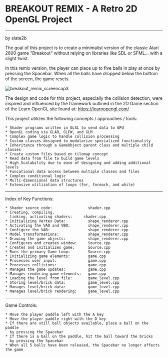 # BREAKOUT REMIX - A Retro 2D OpenGL Project
----------------
by slate2b

The goal of this project is to create a minimalist version of the classic 
Atari 2600 game "Breakout" without relying on libraries like SDL or SFML...
with a slight twist.  
 
In this remix version, the player can place up to five balls in play at once 
by pressing the Spacebar.  When all the balls have dropped below the bottom
of the screen, the game resets.  

![breakout_remix_screencap3](https://user-images.githubusercontent.com/88697660/190292336-27876d3d-a481-431f-a063-0e8b3003a0ff.PNG)
 
The design and code for this project, especially the collision detection,
were inspired and influenced by the framework outlined in the 2D Game section
of the Learn OpenGL site found at: https://learnopengl.com/

This project utilizes the following concepts / approaches / tools:
 
    * Shader programs written in GLSL to send data to GPU
    * OpenGL coding via GLAD, GLFW, and GLM
    * Complex game logic to handle collision processing
    * Custom classes designed to modularize specialized functionality
    * Inheritance through a GameObject parent class and multiple child classes
    * Create custom files based on tilemap concept
    * Read data from file to build game levels
    * High Scalability due to ease of designing and adding additional levels
    * Funcational data access between multiple classes and files
    * Complex conditional logic
    * Multi-dimensional data structures
    * Extensive utilization of loops (for, foreach, and while)

-------------------------------------------------------------

Index of Key Functions:

    * Shader source code:                shader.cpp 
    * Creating, compiling, 
      linking, activating shaders:     shader.cpp
    * Initializing Vertex Data:          shape_renderer.cpp
    * Activating the VAO and VBO:        shape_renderer.cpp
    * Configure the VAB:                 shape_renderer.cpp
    * Model transformations:             shape_renderer.cpp
    * Drawing the game objects:          shape_renderer.cpp
    * Configures and creates window:     Source.cpp
    * Creates and initializes game:      Source.cpp
    * Runs the primary Game Loop:        Source.cpp
    * Initializing game elements:        game.cpp
    * Processes user input:              game.cpp
    * Processes collisions:              game.cpp
    * Manages the game updates:          game.cpp
    * Manages rendering game elements:   game.cpp
    * Loading the level from file:       game_level.cpp
    * Storing level/brick data:          game_level.cpp
    * Manages level/brick data:          game_level.cpp
    * Manages level/brick rendering:     game_level.cpp

------------------------------------------------------
 
Game Controls:

    * Move the player paddle left with the A key
    * Move the player paddle right with the D key
    * If there are still ball objects available, place a ball on the paddle 
      by pressing the Spacebar
    * If there is a ball on the paddle, hit the ball toward the bricks
      by pressing the Spacebar
    * When all 5 balls have been released, the Spacebar no longer affects the game

